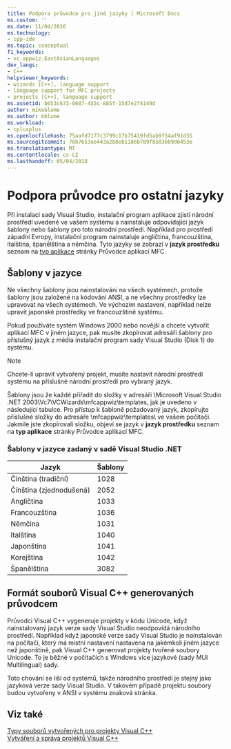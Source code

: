 ```yaml
---
title: Podpora průvodce pro jiné jazyky | Microsoft Docs
ms.custom: ''
ms.date: 11/04/2016
ms.technology:
- cpp-ide
ms.topic: conceptual
f1_keywords:
- vc.appwiz.EastAsianLanguages
dev_langs:
- C++
helpviewer_keywords:
- wizards [C++], language support
- language support for MFC projects
- projects [C++], language support
ms.assetid: b653c673-0687-455c-885f-15d7e2f4149d
author: mikeblome
ms.author: mblome
ms.workload:
- cplusplus
ms.openlocfilehash: 75aafd7177c3799c17b75419fd5ab9f54af91d35
ms.sourcegitcommit: 76b7653ae443a2b8eb1186b789f8503609d6453e
ms.translationtype: MT
ms.contentlocale: cs-CZ
ms.lasthandoff: 05/04/2018
---
```

# <a name="wizard-support-for-other-languages"></a>Podpora průvodce pro ostatní jazyky
Při instalaci sady Visual Studio, instalační program aplikace zjistí národní prostředí uvedené ve vašem systému a nainstaluje odpovídající jazyk šablony nebo šablony pro toto národní prostředí. Například pro prostředí západní Evropy, instalační program nainstaluje angličtina, francouzština, italština, španělština a němčina. Tyto jazyky se zobrazí v **jazyk prostředku** seznam na [typ aplikace](../mfc/reference/application-type-mfc-application-wizard.md) stránky Průvodce aplikací MFC.  
  
## <a name="language-templates"></a>Šablony v jazyce  
 Ne všechny šablony jsou nainstalováni na všech systémech, protože šablony jsou založené na kódování ANSI, a ne všechny prostředky lze upravovat na všech systémech. Ve výchozím nastavení, například nelze upravit japonské prostředky ve francouzštině systému.  
  
 Pokud používáte systém Windows 2000 nebo novější a chcete vytvořit aplikaci MFC v jiném jazyce, pak musíte zkopírovat adresáři šablony pro příslušný jazyk z média instalační program sady Visual Studio (Disk 1) do systému.  
  
> [!NOTE]
>  Chcete-li upravit vytvořený projekt, musíte nastavit národní prostředí systému na příslušné národní prostředí pro vybraný jazyk.  
  
 Šablony jsou že každé přiřadit do složky v adresáři \Microsoft Visual Studio .NET 2003\Vc7\VCWizards\mfcappwiz\templates\, jak je uvedeno v následující tabulce. Pro přístup k šabloně požadovaný jazyk, zkopírujte příslušné složky do adresáře \mfcappwiz\templates\ ve vašem počítači. Jakmile jste zkopírovali složku, objeví se jazyk v **jazyk prostředku** seznam na **typ aplikace** stránky Průvodce aplikací MFC.  
  
### <a name="language-templates-provided-in-visual-studio-net"></a>Šablony v jazyce zadaný v sadě Visual Studio .NET  
  
|Jazyk|Šablony|  
|--------------|--------------|  
|Čínština (tradiční)|1028|  
|Čínština (zjednodušená)|2052|  
|Angličtina|1033|  
|Francouzština|1036|  
|Němčina|1031|  
|Italština|1040|  
|Japonština|1041|  
|Korejština|1042|  
|Španělština|3082|  
  
## <a name="format-of-visual-c-wizard-generated-files"></a>Formát souborů Visual C++ generovaných průvodcem  
 Průvodci Visual C++ vygeneruje projekty v kódu Unicode, když nainstalovaný jazyk verze sady Visual Studio neodpovídá národního prostředí. Například když japonské verze sady Visual Studio je nainstalován na počítači, který má místní nastavení nastavena na jakémkoli jiném jazyce než japonštině, pak Visual C++ generovat projekty tvořené soubory Unicode. To je běžné v počítačích s Windows více jazykové (sady MUI Multilingual) sady.  
  
 Toto chování se liší od systémů, takže národního prostředí je stejný jako jazyková verze sady Visual Studio. V takovém případě projektu soubory budou vytvořeny v ANSI v systému znaková stránka.  
  
## <a name="see-also"></a>Viz také  
 [Typy souborů vytvořených pro projekty Visual C++](../ide/file-types-created-for-visual-cpp-projects.md)   
 [Vytváření a správa projektů Visual C++](../ide/creating-and-managing-visual-cpp-projects.md)